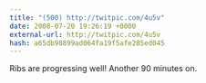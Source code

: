 ```yaml
---
title: "(500) http://twitpic.com/4u5v"
date: 2008-07-20 19:26:19 +0000
external-url: http://twitpic.com/4u5v
hash: a65db98899ad064fa19f5afe285ed045
---
```


Ribs are progressing well! Another 90 minutes on.  
